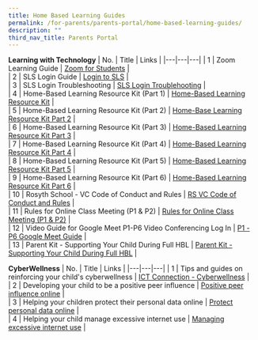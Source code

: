 ```yaml
---
title: Home Based Learning Guides
permalink: /for-parents/parents-portal/home-based-learning-guides/
description: ""
third_nav_title: Parents Portal
---
```

**Learning with Technology**
| No. | Title | Links |
|---|---|---|
| 1 | Zoom Learning Guide | [Zoom for Students](/files/Zoom%20for%20Students.pdf)  | <br>
| 2 | SLS Login Guide | [Login to SLS](https://www.youtube.com/watch?v=5TYrh83EzIw&feature=youtu.be)  | <br>
| 3 | SLS Login Troubleshooting | [SLS Login Troublehooting](https://static.learning.moe.edu.sg/UserGuide/login-troubleshooting.html) | <br>
| 4 | Home-Based Learning Resource Kit (Part 1) | [Home-Based Learning Resource Kit](/files/Resource%20Kit%20-%20HBL.pdf) | <br>
| 5  | Home-Based Learning Resource Kit (Part 2)  | [Home-Base Learning Resource Kit Part 2](/files/Resource%20Kit%20-%20HBL%20(Part%202).pdf) | <br>
| 6 | Home-Based Learning Resource Kit (Part 3) | [Home-Based Learning Resource Kit Part 3](/files/Resource%20Kit%20-%20HBL%20(Part%203).pdf) | <br>
| 7 | Home-Based Learning Resource Kit (Part 4)  | [Home-Based Learning Resource Kit Part 4](/files/Resource%20Kit%20-%20HBL%20(Part%204).pdf) | <br>
| 8 | Home-Based Learning Resource Kit (Part 5)   | [Home-Based Learning Resource Kit Part 5](/files/Resource%20Kit%20-%20School%20Holiday%20Edition.pdf) | <br>
| 9 | Home-Based Learning Resource Kit (Part 6)  | [Home-Based Learning Resource Kit Part 6](/files/Resource%20Kit%20-%20Parent%20Kit%20-%20Back%20to%20School%20(Updated-final).pdf) | <br>
| 10 | Rosyth School - VC Code of Conduct and Rules | [RS VC Code of Conduct and Rules](/files/VC%20Code%20of%20Conduct.pdf) | <br>
| 11 | Rules for Online Class Meeting (P1 & P2)  | [Rules for Online Class Meeting (P1 & P2)](/files/Rules%20for%20Online%20Class%20Meeting%20(P1%20and%20P2).pdf) | <br>
| 12 | Video Guide for Google Meet P1-P6 Video Conferencing Log In |  [P1 - P6 Google Meet Guide](https://drive.google.com/file/d/15x7EOtHP_Khr6XAmKGeeq16DNJ_bu17F/view) | <br>
| 13  | Parent Kit - Supporting Your Child During Full HBL | [Parent Kit - Supporting Your Child During Full HBL](/files/Parent%20Kit%20-%20Supporting%20Your%20Child%20During%20Full%20HBL.pdf) | 

<p> </p>

**CyberWellness**
| No. | Title | Links |
|---|---|---|
| 1 | Tips and guides on reinforcing your child's cyberwellness | [ICT Connection - Cyberwellness](https://ictconnection.moe.edu.sg/cyber-wellness/for-parents) | <br>
| 2 | Developing your child to be a positive peer influence | [Positive peer influence online](/files/T1%20-%20Developing%20your%20child%20to%20be%20a%20positive%20peer%20influence%20online.pdf) | <br>
| 3 | Helping your children protect their personal data online | [Protect personal data online](https://rosyth-moe-edu-sg-admin.cwp.sg/qql/slot/u178/Sub%20pages/For%20Parents/Helping%20Your%20Children%20Protect%20Their%20Personal%20Data%20Online.zip) | <br>
| 4 | Helping your child manage excessive internet use | [Managing excessive internet use](https://rosyth-moe-edu-sg-admin.cwp.sg/qql/slot/u178/News%20and%20Announcments/4%20Tip%20sheet%20for%20Parents-Excessive%20Internet%20Use.pdf) |